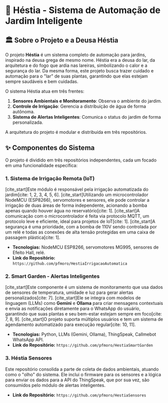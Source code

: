 # 🌿 Héstia - Sistema de Automação de Jardim Inteligente

## 🏛️ Sobre o Projeto e a Deusa Héstia

O projeto **Héstia** é um sistema completo de automação para jardins, inspirado na deusa grega de mesmo nome. Héstia era a deusa do lar, da arquitetura e do fogo que ardia nas lareiras, simbolizando o calor e a segurança do lar. Da mesma forma, este projeto busca trazer cuidado e automação para o "lar" de suas plantas, garantindo que elas estejam sempre saudáveis e bem cuidadas.

O sistema Héstia atua em três frentes:

1.  **Sensores Ambientais e Monitoramento**: Observa o ambiente do jardim.
2.  **Controle de Irrigação**: Gerencia a distribuição de água de forma autônoma.
3.  **Sistema de Alertas Inteligentes**: Comunica o status do jardim de forma personalizada.

A arquitetura do projeto é modular e distribuída em três repositórios.

## ✨ Componentes do Sistema

O projeto é dividido em três repositórios independentes, cada um focado em uma funcionalidade específica:

### 1. Sistema de Irrigação Remota (IoT)
[cite_start]Este módulo é responsável pela irrigação automatizada do jardim[cite: 1, 2, 3, 4, 5, 6]. [cite_start]Utilizando um microcontrolador NodeMCU (ESP8266), servomotores e sensores, ele pode controlar a irrigação de duas áreas de forma independente, acionando a bomba apenas quando houver água no reservatório[cite: 1]. [cite_start]A comunicação com o microcontrolador é feita via protocolo MQTT, um protocolo leve e eficiente, ideal para projetos de IoT[cite: 1]. [cite_start]A segurança é uma prioridade, com a bomba de 110V sendo controlada por um relé e todas as conexões de alta tensão protegidas em uma caixa de passagem plástica[cite: 1].

-   **Tecnologias:** NodeMCU ESP8266, servomotores MG995, sensores de Efeito Hall, relé.
-   **Link do Repositório:** `https://github.com/pfmoro/HestiaIrrigacaoAutomatica`

### 2. Smart Garden - Alertas Inteligentes
[cite_start]Este componente é um sistema de monitoramento que usa dados de sensores de temperatura, umidade e luz para gerar alertas personalizados[cite: 7]. [cite_start]Ele se integra com modelos de linguagem (LLMs) como **Gemini** e **Ollama** para criar mensagens contextuais e envia as notificações diretamente para o WhatsApp do usuário, garantindo que suas plantas e seu bem-estar estejam sempre em foco[cite: 7, 8, 9]. [cite_start]O projeto suporta múltiplos usuários e tem um sistema de agendamento automatizado para execução regular[cite: 10, 11].

-   **Tecnologias:** Python, LLMs (Gemini, Ollama), ThingSpeak, Callmebot WhatsApp API.
-   **Link do Repositório:** `https://github.com/pfmoro/HestiaSmartGarden`

### 3. Héstia Sensores

Este repositório consolida a parte de coleta de dados ambientais, atuando como o "olho" do sistema. Ele inclui o firmware para os sensores e a lógica para enviar os dados para a API do ThingSpeak, que por sua vez, são consumidos pelo módulo de alertas inteligentes.

-   **Link do Repositório:** `https://github.com/pfmoro/HestiaSensores`